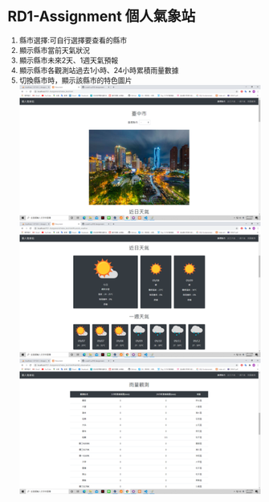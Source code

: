 # RD1-Assignment 個人氣象站
1. 縣市選擇:可自行選擇要查看的縣市
1. 顯示縣市當前天氣狀況
1. 顯示縣市未來2天、1週天氣預報
1. 顯示縣市各觀測站過去1小時、24小時累積雨量數據 
1. 切換縣市時，顯示該縣市的特色圖片
![](./readme_img/1.png)
![](./readme_img/2.png)
![](./readme_img/3.png)